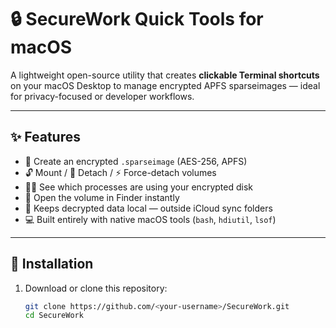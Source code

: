 # 🔒 SecureWork Quick Tools for macOS

A lightweight open-source utility that creates **clickable Terminal shortcuts** on your macOS Desktop to manage encrypted APFS sparseimages — ideal for privacy-focused or developer workflows.

---

## ✨ Features
- 🧱 Create an encrypted `.sparseimage` (AES-256, APFS)
- 🔓 Mount / 🧩 Detach / ⚡ Force-detach volumes
- 🕵️‍♂️ See which processes are using your encrypted disk
- 💾 Open the volume in Finder instantly
- 🧠 Keeps decrypted data local — outside iCloud sync folders
- 💻 Built entirely with native macOS tools (`bash`, `hdiutil`, `lsof`)

---

## 🧩 Installation
1. Download or clone this repository:
   ```bash
   git clone https://github.com/<your-username>/SecureWork.git
   cd SecureWork
